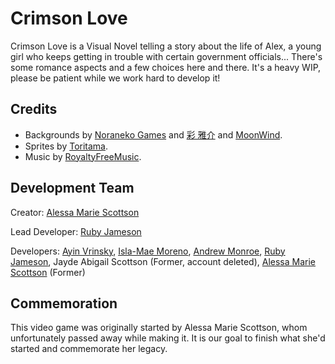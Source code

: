 # Crimson Love
Crimson Love is a Visual Novel telling a story about the life of Alex, a young girl who keeps getting in trouble with certain government officials... There's some romance aspects and a few choices here and there. It's a heavy WIP, please be patient while we work hard to develop it!
## Credits
- Backgrounds by [Noraneko Games](https://noranekogames.itch.io/) and [彩 雅介](https://www.pixiv.net/member.php?id=698864) and [MoonWind](http://moonwind.pw/).
- Sprites by [Toritama](https://picrew.me/en/image_maker/1771678).
- Music by [RoyaltyFreeMusic](https://cloudnovel.net/RoyaltyFreeMusic).
## Development Team
Creator: [Alessa Marie Scottson](https://github.com/alessasystem)

Lead Developer: [Ruby Jameson](https://github.com/RubyJameson)

Developers: [Ayin Vrinsky](https://github.com/umikodev), [Isla-Mae Moreno](https://github.com/isla-mae-moreno), [Andrew Monroe](https://github.com/AndrewwDev), [Ruby Jameson](https://github.com/RubyJameson), Jayde Abigail Scottson (Former, account deleted), [Alessa Marie Scottson](https://github.com/alessasystem) (Former)
## Commemoration
This video game was originally started by Alessa Marie Scottson, whom unfortunately passed away while making it. It is our goal to finish what she'd started and commemorate her legacy.
